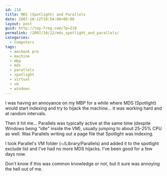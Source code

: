```yaml
---
id: 218
title: MDS (Spotlight) and Parallels
date: 2007-10-12T10:54:00+00:00
layout: post
guid: http://top-frog.com/?p=218
permalink: /2007/10/12/mds_spotlight_and_parallels/
categories:
  - Computers
tags:
  - macbook pro
  - machine
  - mbp
  - mds
  - parallels
  - spotlight
  - virtual
  - vm
  - windows
---
```

I was having an annoyance on my MBP for a while where MDS (Spotlight) would start indexing and try to hijack the machine… it was working hard and at random intervals.

Then it hit me… Parallels was typically active at the same time (despite Windows being "idle" inside the VM), usually jumping to about 25-25% CPU as well. Was Parallels writing out a page file that Spotlight was indexing.

I took Parallel's VM folder (~/Library/Parallels) and added it to the spotlight exclude list and I've had no more MDS hijacks. I've been good for a few days now. 

Don't know if this was common knowledge or not, but it sure was annoying the hell out of me.